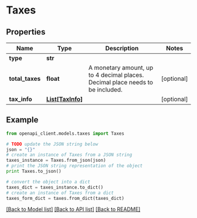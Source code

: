 # Taxes


## Properties
Name | Type | Description | Notes
------------ | ------------- | ------------- | -------------
**type** | **str** |  | 
**total_taxes** | **float** | A monetary amount, up to 4 decimal places. Decimal place needs to be included. | [optional] 
**tax_info** | [**List[TaxInfo]**](TaxInfo.md) |  | [optional] 

## Example

```python
from openapi_client.models.taxes import Taxes

# TODO update the JSON string below
json = "{}"
# create an instance of Taxes from a JSON string
taxes_instance = Taxes.from_json(json)
# print the JSON string representation of the object
print Taxes.to_json()

# convert the object into a dict
taxes_dict = taxes_instance.to_dict()
# create an instance of Taxes from a dict
taxes_form_dict = taxes.from_dict(taxes_dict)
```
[[Back to Model list]](../README.md#documentation-for-models) [[Back to API list]](../README.md#documentation-for-api-endpoints) [[Back to README]](../README.md)


